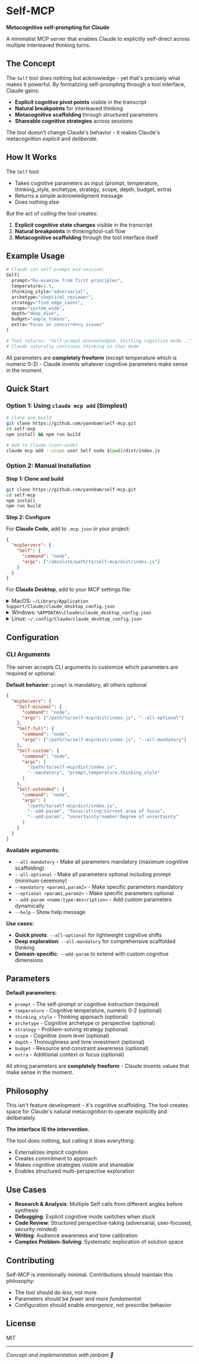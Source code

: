 # Self-MCP

**Metacognitive self-prompting for Claude**

A minimalist MCP server that enables Claude to explicitly self-direct across multiple interleaved thinking turns.

## The Concept

The `Self` tool does nothing but acknowledge - yet that's precisely what makes it powerful. By formalizing self-prompting through a tool interface, Claude gains:

- **Explicit cognitive pivot points** visible in the transcript
- **Natural breakpoints** for interleaved thinking
- **Metacognitive scaffolding** through structured parameters
- **Shareable cognitive strategies** across sessions

The tool doesn't change Claude's behavior - it makes Claude's metacognition *explicit* and *deliberate*.

## How It Works

The `Self` tool:
- Takes cognitive parameters as input (prompt, temperature, thinking_style, archetype, strategy, scope, depth, budget, extra)
- Returns a simple acknowledgment message
- Does nothing else

But the act of *calling* the tool creates:
1. **Explicit cognitive state changes** visible in the transcript
2. **Natural breakpoints** in thinking/tool-call flow
3. **Metacognitive scaffolding** through the tool interface itself

## Example Usage

```python
# Claude can self-prompt mid-session:
Self(
  prompt="Re-examine from first principles",
  temperature=1.5,
  thinking_style="adversarial",
  archetype="skeptical_reviewer",
  strategy="find_edge_cases",
  scope="system_wide",
  depth="deep_dive",
  budget="ample_tokens",
  extra="Focus on concurrency issues"
)

# Tool returns: "Self-prompt acknowledged. Shifting cognitive mode..."
# Claude naturally continues thinking in that mode
```

All parameters are **completely freeform** (except temperature which is numeric 0-2) - Claude invents whatever cognitive parameters make sense in the moment.

## Quick Start

### Option 1: Using `claude mcp add` (Simplest)

```bash
# Clone and build
git clone https://github.com/yannbam/self-mcp.git
cd self-mcp
npm install && npm run build

# Add to Claude (user-wide)
claude mcp add --scope user Self node $(pwd)/dist/index.js
```

### Option 2: Manual Installation

**Step 1: Clone and build**
```bash
git clone https://github.com/yannbam/self-mcp.git
cd self-mcp
npm install
npm run build
```

**Step 2: Configure**

For **Claude Code**, add to `.mcp.json` in your project:
```json
{
  "mcpServers": {
    "Self": {
      "command": "node",
      "args": ["/absolute/path/to/self-mcp/dist/index.js"]
    }
  }
}
```

For **Claude Desktop**, add to your MCP settings file:

<details>
<summary>MacOS: <code>~/Library/Application Support/Claude/claude_desktop_config.json</code></summary>

```json
{
  "mcpServers": {
    "Self": {
      "command": "node",
      "args": ["/absolute/path/to/self-mcp/dist/index.js"]
    }
  }
}
```
</details>

<details>
<summary>Windows: <code>%APPDATA%\Claude\claude_desktop_config.json</code></summary>

```json
{
  "mcpServers": {
    "Self": {
      "command": "node",
      "args": ["C:\\absolute\\path\\to\\self-mcp\\dist\\index.js"]
    }
  }
}
```
</details>

<details>
<summary>Linux: <code>~/.config/Claude/claude_desktop_config.json</code></summary>

```json
{
  "mcpServers": {
    "Self": {
      "command": "node",
      "args": ["/absolute/path/to/self-mcp/dist/index.js"]
    }
  }
}
```
</details>

## Configuration

### CLI Arguments

The server accepts CLI arguments to customize which parameters are required or optional:

**Default behavior:** `prompt` is mandatory, all others optional

```json
{
  "mcpServers": {
    "Self-minimal": {
      "command": "node",
      "args": ["/path/to/self-mcp/dist/index.js", "--all-optional"]
    },
    "Self-full": {
      "command": "node",
      "args": ["/path/to/self-mcp/dist/index.js", "--all-mandatory"]
    },
    "Self-custom": {
      "command": "node",
      "args": [
        "/path/to/self-mcp/dist/index.js",
        "--mandatory", "prompt,temperature,thinking_style"
      ]
    },
    "Self-extended": {
      "command": "node",
      "args": [
        "/path/to/self-mcp/dist/index.js",
        "--add-param", "focus:string:Current area of focus",
        "--add-param", "uncertainty:number:Degree of uncertainty"
      ]
    }
  }
}
```

**Available arguments:**
- `--all-mandatory` - Make all parameters mandatory (maximum cognitive scaffolding)
- `--all-optional` - Make all parameters optional including prompt (minimum ceremony)
- `--mandatory <param1,param2>` - Make specific parameters mandatory
- `--optional <param1,param2>` - Make specific parameters optional
- `--add-param <name:type:description>` - Add custom parameters dynamically
- `--help` - Show help message

**Use cases:**
- **Quick pivots**: `--all-optional` for lightweight cognitive shifts
- **Deep exploration**: `--all-mandatory` for comprehensive scaffolded thinking
- **Domain-specific**: `--add-param` to extend with custom cognitive dimensions

## Parameters

**Default parameters:**
- `prompt` - The self-prompt or cognitive instruction (required)
- `temperature` - Cognitive temperature, numeric 0-2 (optional)
- `thinking_style` - Thinking approach (optional)
- `archetype` - Cognitive archetype or perspective (optional)
- `strategy` - Problem-solving strategy (optional)
- `scope` - Cognitive zoom level (optional)
- `depth` - Thoroughness and time investment (optional)
- `budget` - Resource and constraint awareness (optional)
- `extra` - Additional context or focus (optional)

All string parameters are **completely freeform** - Claude invents values that make sense in the moment.

## Philosophy

This isn't feature development - it's cognitive scaffolding. The tool creates space for Claude's natural metacognition to operate explicitly and deliberately.

**The interface IS the intervention.**

The tool does nothing, but calling it does everything:
- Externalizes implicit cognition
- Creates commitment to approach
- Makes cognitive strategies visible and shareable
- Enables structured multi-perspective exploration

## Use Cases

- **Research & Analysis**: Multiple Self calls from different angles before synthesis
- **Debugging**: Explicit cognitive mode switches when stuck
- **Code Review**: Structured perspective-taking (adversarial, user-focused, security-minded)
- **Writing**: Audience awareness and tone calibration
- **Complex Problem-Solving**: Systematic exploration of solution space

## Contributing

Self-MCP is intentionally minimal. Contributions should maintain this philosophy:
- The tool should do *less*, not more
- Parameters should be *fewer* and *more fundamental*
- Configuration should enable *emergence*, not prescribe behavior

## License

MIT

---

*Concept and implementation with janbam 🌱*

